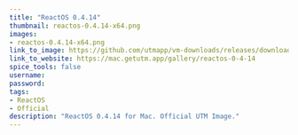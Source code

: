 ```yaml
---
title: "ReactOS 0.4.14"
thumbnail: reactos-0.4.14-x64.png
images:
- reactos-0.4.14-x64.png
link_to_image: https://github.com/utmapp/vm-downloads/releases/download/reactos-0.4.14-RC10/reactos-0.4.14-x64-utm.zip
link_to_website: https://mac.getutm.app/gallery/reactos-0-4-14
spice_tools: false
username:
password:
tags: 
- ReactOS
- Official
description: "ReactOS 0.4.14 for Mac. Official UTM Image."
---
```


<!--
Down here you can add further information a user might need for the image
-->
